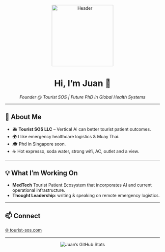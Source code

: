 <p align="center">
  <img width="200" src="https://raw.githubusercontent.com/your-username/your-username/master/profile-header.svg" alt="Header"/>
</p>

<h1 align="center">Hi, I’m Juan 👋</h1>
<p align="center">
  <em>Founder @ Tourist SOS | Future PhD in Global Health Systems</em>
</p>

---

## 🏥 About Me
- 🚑 **Tourist SOS LLC** – Vertical Ai can better tourist patient outcomes.
- 🌍 I like emergency healthcare logistics & Muay Thai.
- 🎓 Phd in Singapore soon. 
- ☕ Hot expresso, soda water, strong wifi, AC, outlet and a view.  

---

## 💡 What I’m Working On
- **MedTech** Tourist Patient Ecosystem that incorporates AI and current operational infrastructure. 
- **Thought Leadership**: writing & speaking on remote emergency logistics. 

---

## 📫 Connect
[🌐 tourist-sos.com](https://tourist-sos.com)  

---

<p align="center">
  <img src="https://github-readme-stats.vercel.app/api?username=your-username&show_icons=true&theme=tokyonight" alt="Juan’s GitHub Stats" />
</p>
